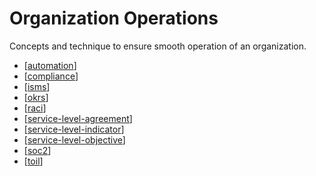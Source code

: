 # Organization Operations

Concepts and technique to ensure smooth operation of an organization.

- [[automation]]
- [[compliance]]
- [[isms]]
- [[okrs]]
- [[raci]]
- [[service-level-agreement]]
- [[service-level-indicator]]
- [[service-level-objective]]
- [[soc2]]
- [[toil]]

[//begin]: # "Autogenerated link references for markdown compatibility"
[automation]: organization-operations/automation "Automation"
[compliance]: organization-operations/compliance "Compliance"
[isms]: organization-operations/isms "Information Security Management System (ISMS)"
[okrs]: organization-operations/okrs "Objectives and Key Results (OKRs)"
[raci]: organization-operations/raci "Responsible, Accountable, Consulted and Informed (RACI)"
[service-level-agreement]: organization-operations/service-level-agreement "Service Level Agreement"
[service-level-indicator]: organization-operations/service-level-indicator "Service Level Indicator"
[service-level-objective]: organization-operations/service-level-objective "Service Level Objective"
[toil]: organization-operations/toil "Toil"
[soc2]: organization-operations/soc2 "SOC 2 Certification"
[//end]: # "Autogenerated link references"
